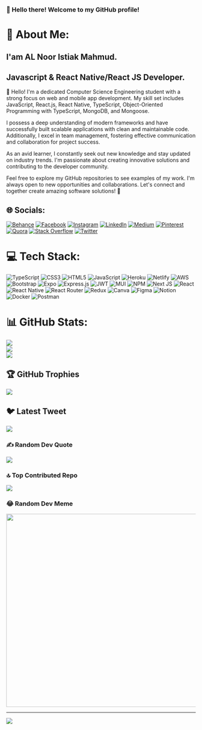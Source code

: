 ### 👋 Hello there! Welcome to my GitHub profile!

# 💫 About Me:
## I'am AL Noor Istiak Mahmud.
## Javascript & React Native/React JS Developer.

👋 Hello! I'm a dedicated Computer Science Engineering student with a strong focus on web and mobile app development. My skill set includes JavaScript, React.js, React Native, TypeScript, Object-Oriented Programming with TypeScript, MongoDB, and Mongoose.

I possess a deep understanding of modern frameworks and have successfully built scalable applications with clean and maintainable code. Additionally, I excel in team management, fostering effective communication and collaboration for project success.

As an avid learner, I constantly seek out new knowledge and stay updated on industry trends. I'm passionate about creating innovative solutions and contributing to the developer community.

Feel free to explore my GitHub repositories to see examples of my work. I'm always open to new opportunities and collaborations. Let's connect and together create amazing software solutions! 🚀


## 🌐 Socials:
[![Behance](https://img.shields.io/badge/Behance-1769ff?logo=behance&logoColor=white)](https://behance.net/https://www.behance.net/alnooristiak) [![Facebook](https://img.shields.io/badge/Facebook-%231877F2.svg?logo=Facebook&logoColor=white)](https://facebook.com/https://www.facebook.com/alnooristiak) [![Instagram](https://img.shields.io/badge/Instagram-%23E4405F.svg?logo=Instagram&logoColor=white)](https://instagram.com/https://www.instagram.com/alnooristiak/) [![LinkedIn](https://img.shields.io/badge/LinkedIn-%230077B5.svg?logo=linkedin&logoColor=white)](https://linkedin.com/in/https://www.linkedin.com/in/alnooristiak/) [![Medium](https://img.shields.io/badge/Medium-12100E?logo=medium&logoColor=white)](https://medium.com/@https://medium.com/@alnooristiak) [![Pinterest](https://img.shields.io/badge/Pinterest-%23E60023.svg?logo=Pinterest&logoColor=white)](https://pinterest.com/https://www.pinterest.com/alnooristiak/) [![Quora](https://img.shields.io/badge/Quora-%23B92B27.svg?logo=Quora&logoColor=white)](https://quora.com/profile/https://www.quora.com/profile/AL-Noor-Istiak) [![Stack Overflow](https://img.shields.io/badge/-Stackoverflow-FE7A16?logo=stack-overflow&logoColor=white)](https://stackoverflow.com/users/https://stackoverflow.com/users/19618971/al-noor-istiak-mahmud) [![Twitter](https://img.shields.io/badge/Twitter-%231DA1F2.svg?logo=Twitter&logoColor=white)](https://twitter.com/https://twitter.com/alnooristiak) 

# 💻 Tech Stack:
![TypeScript](https://img.shields.io/badge/typescript-%23007ACC.svg?style=for-the-badge&logo=typescript&logoColor=white) ![CSS3](https://img.shields.io/badge/css3-%231572B6.svg?style=for-the-badge&logo=css3&logoColor=white) ![HTML5](https://img.shields.io/badge/html5-%23E34F26.svg?style=for-the-badge&logo=html5&logoColor=white) ![JavaScript](https://img.shields.io/badge/javascript-%23323330.svg?style=for-the-badge&logo=javascript&logoColor=%23F7DF1E) ![Heroku](https://img.shields.io/badge/heroku-%23430098.svg?style=for-the-badge&logo=heroku&logoColor=white) ![Netlify](https://img.shields.io/badge/netlify-%23000000.svg?style=for-the-badge&logo=netlify&logoColor=#00C7B7) ![AWS](https://img.shields.io/badge/AWS-%23FF9900.svg?style=for-the-badge&logo=amazon-aws&logoColor=white) ![Bootstrap](https://img.shields.io/badge/bootstrap-%23563D7C.svg?style=for-the-badge&logo=bootstrap&logoColor=white) ![Expo](https://img.shields.io/badge/expo-1C1E24?style=for-the-badge&logo=expo&logoColor=#D04A37) ![Express.js](https://img.shields.io/badge/express.js-%23404d59.svg?style=for-the-badge&logo=express&logoColor=%2361DAFB) ![JWT](https://img.shields.io/badge/JWT-black?style=for-the-badge&logo=JSON%20web%20tokens) ![MUI](https://img.shields.io/badge/MUI-%230081CB.svg?style=for-the-badge&logo=material-ui&logoColor=white) ![NPM](https://img.shields.io/badge/NPM-%23000000.svg?style=for-the-badge&logo=npm&logoColor=white) ![Next JS](https://img.shields.io/badge/Next-black?style=for-the-badge&logo=next.js&logoColor=white) ![React](https://img.shields.io/badge/react-%2320232a.svg?style=for-the-badge&logo=react&logoColor=%2361DAFB) ![React Native](https://img.shields.io/badge/react_native-%2320232a.svg?style=for-the-badge&logo=react&logoColor=%2361DAFB) ![React Router](https://img.shields.io/badge/React_Router-CA4245?style=for-the-badge&logo=react-router&logoColor=white) ![Redux](https://img.shields.io/badge/redux-%23593d88.svg?style=for-the-badge&logo=redux&logoColor=white) ![Canva](https://img.shields.io/badge/Canva-%2300C4CC.svg?style=for-the-badge&logo=Canva&logoColor=white) 	![Figma](https://img.shields.io/badge/figma-%23F24E1E.svg?style=for-the-badge&logo=figma&logoColor=white) ![Notion](https://img.shields.io/badge/Notion-%23000000.svg?style=for-the-badge&logo=notion&logoColor=white) ![Docker](https://img.shields.io/badge/docker-%230db7ed.svg?style=for-the-badge&logo=docker&logoColor=white) ![Postman](https://img.shields.io/badge/Postman-FF6C37?style=for-the-badge&logo=postman&logoColor=white)
# 📊 GitHub Stats:
![](https://github-readme-stats.vercel.app/api?username=alnooristiak&theme=vue-dark&hide_border=false&include_all_commits=true&count_private=true)<br/>
![](https://github-readme-streak-stats.herokuapp.com/?user=alnooristiak&theme=vue-dark&hide_border=false)<br/>
![](https://github-readme-stats.vercel.app/api/top-langs/?username=alnooristiak&theme=vue-dark&hide_border=false&include_all_commits=true&count_private=true&layout=compact)

## 🏆 GitHub Trophies
![](https://github-profile-trophy.vercel.app/?username=alnooristiak&theme=onedark&no-frame=false&no-bg=false&margin-w=4)

## 🐦 Latest Tweet
[![](https://gtce.itsvg.in/api?username=https://twitter.com/alnooristiak)](https://github.com/VishwaGauravIn/github-twitter-card-embed)

### ✍️ Random Dev Quote
![](https://quotes-github-readme.vercel.app/api?type=vetical&theme=tokyonight)

### 🔝 Top Contributed Repo
![](https://github-contributor-stats.vercel.app/api?username=alnooristiak&limit=5&theme=gitdimmed&combine_all_yearly_contributions=true)

### 😂 Random Dev Meme
<img src="https://rm.up.railway.app/" width="512px"/>

---
[![](https://visitcount.itsvg.in/api?id=alnooristiak&icon=5&color=11)](https://visitcount.itsvg.in)

<!-- Proudly created with GPRM ( https://gprm.itsvg.in ) -->
